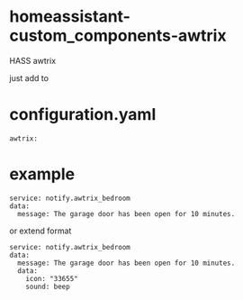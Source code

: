 # homeassistant-custom_components-awtrix
HASS awtrix 

just add to
# configuration.yaml 

```
awtrix:
```

# example

```
service: notify.awtrix_bedroom
data:
  message: The garage door has been open for 10 minutes.
```

or extend format
```
service: notify.awtrix_bedroom
data:
  message: The garage door has been open for 10 minutes.
  data:
    icon: "33655"
    sound: beep
```
